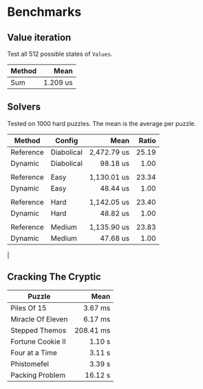 # Benchmarks

## Value iteration
Test all 512 possible states of `Values`.

| Method | Mean     |
|------- |---------:|
| Sum    | 1.209 us |

## Solvers
Tested on 1000 hard puzzles. The mean is the average per puzzle.

| Method    | Config     | Mean        | Ratio |
|---------- |----------- |------------:|------:|
| Reference | Diabolical | 2,472.79 us | 25.19 |
| Dynamic   | Diabolical |    98.18 us |  1.00 |
|           |            |             |       |
| Reference | Easy       | 1,130.01 us | 23.34 |
| Dynamic   | Easy       |    48.44 us |  1.00 |
|           |            |             |       |
| Reference | Hard       | 1,142.05 us | 23.40 |
| Dynamic   | Hard       |    48.82 us |  1.00 |
|           |            |             |       |
| Reference | Medium     | 1,135.90 us | 23.83 |
| Dynamic   | Medium     |    47.68 us |  1.00 |
| 

## Cracking The Cryptic
| Puzzle            | Mean         |
|------------------ |-------------:|
| Piles Of 15       |      3.67 ms |
| Miracle Of Eleven |      6.17 ms |
| Stepped Themos    |    208.41 ms |
| Fortune Cookie II |      1.10 s  |
| Four at a Time    |      3.11 s  |
| Phistomefel       |      3.39 s  |
| Packing Problem   |     16.12 s  |
